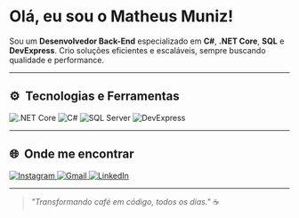 # Olá, eu sou o Matheus Muniz!

Sou um **Desenvolvedor Back-End** especializado em **C#**, **.NET Core**, **SQL** e **DevExpress**. 
Crio soluções eficientes e escaláveis, sempre buscando qualidade e performance.

---

## ⚙️ &nbsp;Tecnologias e Ferramentas
<p align="left">
  <img src="https://img.shields.io/badge/.NET%20Core-5C2D91?style=for-the-badge&logo=.net&logoColor=white" alt=".NET Core"/>
  <img src="https://img.shields.io/badge/C%23-239120?style=for-the-badge&logo=csharp&logoColor=white" alt="C#"/>
  <img src="https://img.shields.io/badge/SQL%20Server-CC2927?style=for-the-badge&logo=microsoft%20sql%20server&logoColor=white" alt="SQL Server"/>
  <img src="https://img.shields.io/badge/DevExpress-ff7200?style=for-the-badge&logo=devexpress&logoColor=white" alt="DevExpress"/>
</p>

---

## 🌐 &nbsp;Onde me encontrar
<p align="left">
  <!-- Ajuste os links e nomes conforme seu usuário/URLs -->
  <a href="https://instagram.com/seu_perfil" target="_blank">
    <img src="https://img.shields.io/badge/Instagram-E4405F?style=for-the-badge&logo=instagram&logoColor=white" alt="Instagram">
  </a>
  <a href="mailto:seu_email" target="_blank">
    <img src="https://img.shields.io/badge/Gmail-D14836?style=for-the-badge&logo=gmail&logoColor=white" alt="Gmail">
  </a>
  <a href="https://www.linkedin.com/in/seu_linkedin/" target="_blank">
    <img src="https://img.shields.io/badge/LinkedIn-0077B5?style=for-the-badge&logo=linkedin&logoColor=white" alt="LinkedIn">
  </a>
</p>

---

> _"Transformando café em código, todos os dias."_ ☕
